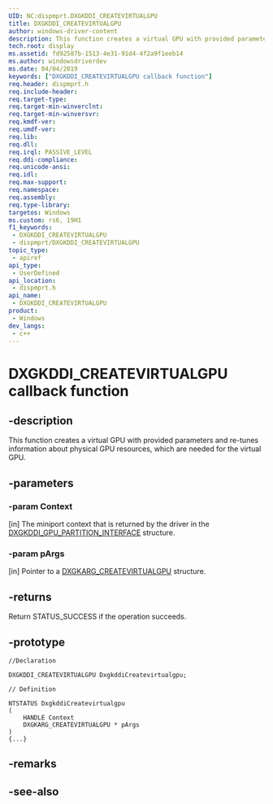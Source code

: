 ```yaml
---
UID: NC:dispmprt.DXGKDDI_CREATEVIRTUALGPU
title: DXGKDDI_CREATEVIRTUALGPU
author: windows-driver-content
description: This function creates a virtual GPU with provided parameters and re-tunes information about physical GPU resources, which are needed for the virtual GPU.
tech.root: display
ms.assetid: fd92587b-1513-4e31-91d4-4f2a9f1eeb14
ms.author: windowsdriverdev
ms.date: 04/04/2019
keywords: ["DXGKDDI_CREATEVIRTUALGPU callback function"]
req.header: dispmprt.h
req.include-header: 
req.target-type: 
req.target-min-winverclnt: 
req.target-min-winversvr: 
req.kmdf-ver: 
req.umdf-ver: 
req.lib: 
req.dll: 
req.irql: PASSIVE_LEVEL
req.ddi-compliance: 
req.unicode-ansi: 
req.idl: 
req.max-support: 
req.namespace: 
req.assembly: 
req.type-library: 
targetos: Windows
ms.custom: rs6, 19H1
f1_keywords:
 - DXGKDDI_CREATEVIRTUALGPU
 - dispmprt/DXGKDDI_CREATEVIRTUALGPU
topic_type:
 - apiref
api_type:
 - UserDefined
api_location:
 - dispmprt.h
api_name:
 - DXGKDDI_CREATEVIRTUALGPU
product:
 - Windows
dev_langs:
 - c++
---
```


# DXGKDDI_CREATEVIRTUALGPU callback function


## -description

This function creates a virtual GPU with provided parameters and re-tunes information about physical GPU resources, which are needed for the virtual GPU.

## -parameters

### -param Context

[in] The miniport context that is returned by the driver in the [DXGKDDI_GPU_PARTITION_INTERFACE](ns-dispmprt-_dxgkddi_gpu_partition_interface.md) structure.

### -param pArgs

[in] Pointer to a [DXGKARG_CREATEVIRTUALGPU](ns-dispmprt-_dxgkarg_createvirtualgpu.md) structure.

## -returns

Return STATUS_SUCCESS if the operation succeeds.

## -prototype

```
//Declaration

DXGKDDI_CREATEVIRTUALGPU DxgkddiCreatevirtualgpu; 

// Definition

NTSTATUS DxgkddiCreatevirtualgpu 
(
	HANDLE Context
	DXGKARG_CREATEVIRTUALGPU * pArgs
)
{...}

```

## -remarks

## -see-also

